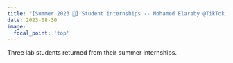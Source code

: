 ```yaml
---
title: "[Summer 2023 💼] Student internships -- Mohamed Elaraby @TikTok, Zhexiong Liu @Microsoft, Yang Zhong @ETS."
date: 2023-08-30
image:
  focal_point: 'top'
---
```


Three lab students returned from their summer internships.

<!--more-->

